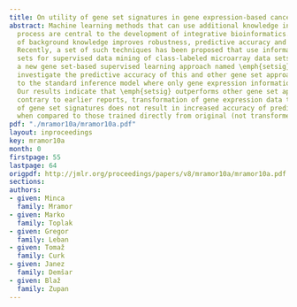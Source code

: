 ```yaml
---
title: On utility of gene set signatures in gene expression-based cancer class prediction
abstract: Machine learning methods that can use additional knowledge in their inference
  process are central to the development of integrative bioinformatics. Inclusion
  of background knowledge improves robustness, predictive accuracy and interpretability.
  Recently, a set of such techniques has been proposed that use information on gene
  sets for supervised data mining of class-labeled microarray data sets. We here present
  a new gene set-based supervised learning approach named \emph{setsig} and systematically
  investigate the predictive accuracy of this and other gene set approaches compared
  to the standard inference model where only gene expression information is used.
  Our results indicate that \emph{setsig} outperforms other gene set approaches, but
  contrary to earlier reports, transformation of gene expression data to the space
  of gene set signatures does not result in increased accuracy of predictive models
  when compared to those trained directly from original (not transformed) data.
pdf: "./mramor10a/mramor10a.pdf"
layout: inproceedings
key: mramor10a
month: 0
firstpage: 55
lastpage: 64
origpdf: http://jmlr.org/proceedings/papers/v8/mramor10a/mramor10a.pdf
sections: 
authors:
- given: Minca
  family: Mramor
- given: Marko
  family: Toplak
- given: Gregor
  family: Leban
- given: Tomaž
  family: Curk
- given: Janez
  family: Demšar
- given: Blaž
  family: Zupan
---
```

